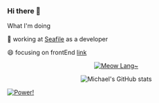 <!--<img align="right" src="https://github-readme-stats.vercel.app/api?username=Michael18811380328&show_icons=true&icon_color=CE1D2D&text_color=718096&bg_color=ffffff&hide_title=true" />-->

### Hi there 👋

What I'm doing

🚀 working at [Seafile](https://www.seafile.com/home/) as a developer

😄 focusing on frontEnd [link](https://michael18811380328.github.io/frontend/site/about/)

<!--
**Michael18811380328/Michael18811380328** is a ✨ _special_ ✨ repository because its `README.md` (this file) appears on your GitHub profile.

Here are some ideas to get you started:

- 🔭 I’m currently working on ...
- 🌱 I’m currently learning ...
- 👯 I’m looking to collaborate on ...
- 🤔 I’m looking for help with ...
- 💬 Ask me about ...
- 📫 How to reach me: ...
- 😄 Pronouns: ...
- ⚡ Fun fact: ...

- :hammer: Creator of applications and frameworks
- :ram: Founder the ObjCCN
- :meat_on_bone: Meat lover

-->

<div align="center">

[![Meow Lang~](https://github-readme-stats.vercel.app/api/top-langs?username=Michael18811380328&hide=css,html&count_private=true)](https://github.com/Michael18811380328)
  
</div>


<div align="center">

![Michael's GitHub stats](https://github-readme-stats.vercel.app/api?username=Michael18811380328&hide=css,html&count_private=true)
  
</div>

[![Power!](https://img.shields.io/badge/Powered%20by-%20anuraghazra%20%2F%20github--readme--stats%20-ff69b4)](https://github.com/anuraghazra/github-readme-stats)
